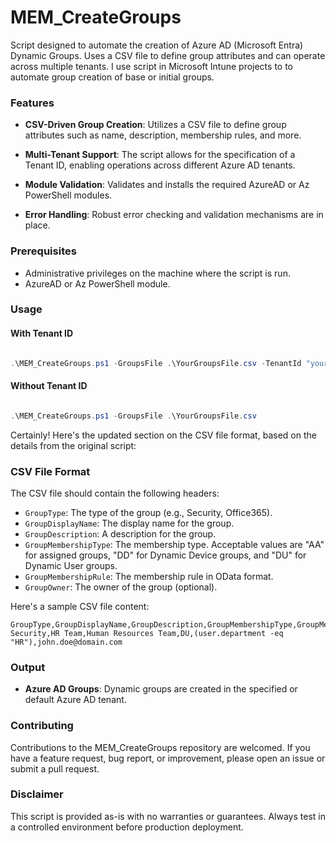 # MEM_CreateGroups

Script designed to automate the creation of Azure AD (Microsoft Entra) Dynamic Groups. Uses a CSV file to define group attributes and can operate across multiple tenants. 
I use script in Microsoft Intune projects to to automate group creation of base or initial groups.

### Features

- **CSV-Driven Group Creation**: Utilizes a CSV file to define group attributes such as name, description, membership rules, and more.
  
- **Multi-Tenant Support**: The script allows for the specification of a Tenant ID, enabling operations across different Azure AD tenants.

- **Module Validation**: Validates and installs the required AzureAD or Az PowerShell modules.

- **Error Handling**: Robust error checking and validation mechanisms are in place.

### Prerequisites

- Administrative privileges on the machine where the script is run.
- AzureAD or Az PowerShell module.

### Usage

#### With Tenant ID
```powershell

.\MEM_CreateGroups.ps1 -GroupsFile .\YourGroupsFile.csv -TenantId "your-tenant-id"

```

#### Without Tenant ID
```powershell

.\MEM_CreateGroups.ps1 -GroupsFile .\YourGroupsFile.csv

```

Certainly! Here's the updated section on the CSV file format, based on the details from the original script:

### CSV File Format

The CSV file should contain the following headers:

- `GroupType`: The type of the group (e.g., Security, Office365).
- `GroupDisplayName`: The display name for the group.
- `GroupDescription`: A description for the group.
- `GroupMembershipType`: The membership type. Acceptable values are "AA" for assigned groups, "DD" for Dynamic Device groups, and "DU" for Dynamic User groups.
- `GroupMembershipRule`: The membership rule in OData format.
- `GroupOwner`: The owner of the group (optional).

Here's a sample CSV file content:

```csv
GroupType,GroupDisplayName,GroupDescription,GroupMembershipType,GroupMembershipRule,GroupOwner
Security,HR Team,Human Resources Team,DU,(user.department -eq "HR"),john.doe@domain.com
```



### Output

- **Azure AD Groups**: Dynamic groups are created in the specified or default Azure AD tenant.

### Contributing

Contributions to the MEM_CreateGroups repository are welcomed. If you have a feature request, bug report, or improvement, please open an issue or submit a pull request.



### Disclaimer

This script is provided as-is with no warranties or guarantees. Always test in a controlled environment before production deployment.


